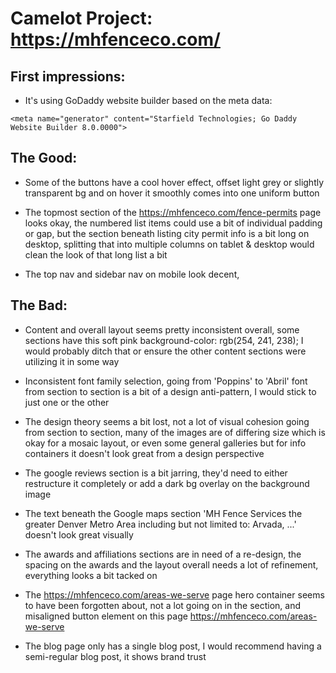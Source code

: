 # Camelot Project: https://mhfenceco.com/

## First impressions:

- It's using GoDaddy website builder based on the meta data:

```
<meta name="generator" content="Starfield Technologies; Go Daddy Website Builder 8.0.0000">
```

## The Good: 

- Some of the buttons have a cool hover effect, offset light grey or slightly transparent bg and on hover it smoothly comes into one uniform button

- The topmost section of the https://mhfenceco.com/fence-permits page looks okay, the numbered list items could use a bit of individual padding or gap, but the section beneath listing city permit info is a bit long on desktop, splitting that into multiple columns on tablet & desktop would clean the look of that long list a bit

- The top nav and sidebar nav on mobile look decent, 


## The Bad:

- Content and overall layout seems pretty inconsistent overall, some sections have this soft pink background-color: rgb(254, 241, 238); I would probably ditch that or ensure the other content sections were utilizing it in some way

- Inconsistent font family selection, going from 'Poppins' to 'Abril' font from section to section is a bit of a design anti-pattern, I would stick to just one or the other

- The design theory seems a bit lost, not a lot of visual cohesion going from section to section, many of the images are of differing size which is okay for a mosaic layout, or even some general galleries but for info containers it doesn't look great from a design perspective

- The google reviews section is a bit jarring, they'd need to either restructure it completely or add a dark bg overlay on the background image 

- The text beneath the Google maps section 'MH Fence Services the greater Denver Metro Area including but not limited to: Arvada, ...' doesn't look great visually 

- The awards and affiliations sections are in need of a re-design, the spacing on the awards and the layout overall needs a lot of refinement, everything looks a bit tacked on

- The https://mhfenceco.com/areas-we-serve page hero container seems to have been forgotten about, not a lot going on in the section, and misaligned button element on this page https://mhfenceco.com/areas-we-serve

- The blog page only has a single blog post, I would recommend having a semi-regular blog post, it shows brand trust